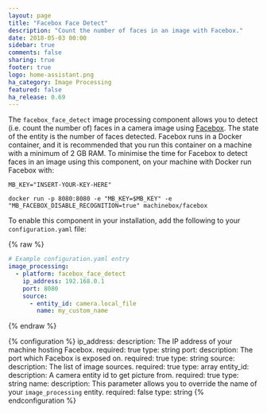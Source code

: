 ```yaml
---
layout: page
title: "Facebox Face Detect"
description: "Count the number of faces in an image with Facebox."
date: 2018-05-03 00:00
sidebar: true
comments: false
sharing: true
footer: true
logo: home-assistant.png
ha_category: Image Processing
featured: false
ha_release: 0.69
---
```


The `facebox_face_detect` image processing component allows you to detect (i.e. count the number of) faces in a camera image using [Facebox](https://machinebox.io/docs/facebox). The state of the entity is the number of faces detected. Facebox runs in a Docker container, and it is recommended that you run this container on a machine with a minimum of 2 GB RAM. To minimise the time for Facebox to detect faces in an image using this component, on your machine with Docker run Facebox with:
```
MB_KEY="INSERT-YOUR-KEY-HERE"

docker run -p 8080:8080 -e "MB_KEY=$MB_KEY" -e "MB_FACEBOX_DISABLE_RECOGNITION=true" machinebox/facebox
```

To enable this component in your installation, add the following to your `configuration.yaml` file:

{% raw %}
```yaml
# Example configuration.yaml entry
image_processing:
  - platform: facebox_face_detect
    ip_address: 192.168.0.1
    port: 8080
    source:
      - entity_id: camera.local_file
        name: my_custom_name
```
{% endraw %}

{% configuration %}
ip_address:
  description: The IP address of your machine hosting Facebox.
  required: true
  type: string
port:
  description: The port which Facebox is exposed on.
  required: true
  type: string
source:
  description: The list of image sources.
  required: true
  type: array
entity_id:
  description: A camera entity id to get picture from.
  required: true
  type: string
name:
  description: This parameter allows you to override the name of your `image_processing` entity.
  required: false
  type: string
{% endconfiguration %}
